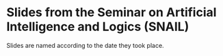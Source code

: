 # Slides from the Seminar on Artificial Intelligence and Logics (SNAIL)

Slides are named according to the date they took place.
